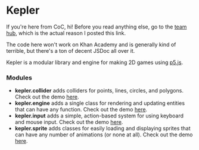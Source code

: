 # Kepler
If you're here from CoC, hi! Before you read anything else, go to the
[team hub](https://github.com/JustASideQuestNPC/team-ace-of-spades-hub), which is the actual reason
I posted this link.

The code here won't work on Khan Academy and is generally kind of terrible, but there's a ton of
decent JSDoc all over it.

Kepler is a modular library and engine for making 2D games using
[p5.js](https://p5js.org/).

### Modules
- **kepler.collider** adds colliders for points, lines, circles, and polygons.
  Check out the demo
  [here](https://editor.p5js.org/JustASideQuestNPC/sketches/DvpUykP9L).
- **kepler.engine** adds a single class for rendering and updating entities that
  can have any function. Check out the demo
  [here](https://editor.p5js.org/JustASideQuestNPC/sketches/if8Xp6yjS).
- **kepler.input** adds a simple, action-based system for using keyboard and
  mouse input. Check out the demo
  [here](https://editor.p5js.org/JustASideQuestNPC/sketches/PTGcKSAPh).
- **kepler.sprite** adds classes for easily loading and displaying sprites that
  can have any number of animations (or none at all). Check out the demo
  [here](https://editor.p5js.org/JustASideQuestNPC/sketches/2uOW2csh6).